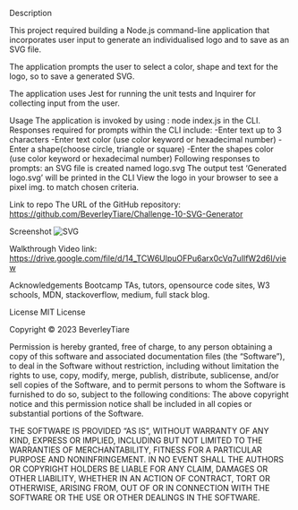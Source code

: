 Description

This project required building a Node.js command-line application that incorporates user input to generate an individualised logo and to save as an SVG file.

The application prompts the user to select a color, shape and text for the logo, so to save a generated SVG.

The application uses Jest for running the unit tests and Inquirer for collecting input from the user.

Usage
The application is invoked by using : node index.js in the CLI.
Responses required for prompts within the CLI include:
-Enter text up to 3 characters
-Enter text color (use color keyword or hexadecimal number)
-Enter a shape(choose circle, triangle or square)
-Enter the shapes color (use color keyword or hexadecimal number)
Following responses to prompts: an SVG file is created named logo.svg
The output test ‘Generated logo.svg’ will be printed in the CLI
View the logo in your browser to see a pixel img. to match chosen criteria.

Link to repo
The URL of the GitHub repository: 
https://github.com/BeverleyTiare/Challenge-10-SVG-Generator

Screenshot
![SVG](https://user-images.githubusercontent.com/122957548/233893958-4ef3b0c3-65e9-41b9-982f-dcd0594be711.png)


Walkthrough Video 
link: https://drive.google.com/file/d/14_TCW6UlpuOFPu6arx0cVq7uIlfW2d6I/view


Acknowledgements
Bootcamp TAs, tutors, opensource code sites, W3 schools, MDN, stackoverflow, medium, full stack blog.

License
MIT License

Copyright © 2023 BeverleyTiare

Permission is hereby granted, free of charge, to any person obtaining a copy of this software and associated documentation files (the “Software”), to deal in the Software without restriction, including without limitation the rights to use, copy, modify, merge, publish, distribute, sublicense, and/or sell copies of the Software, and to permit persons to whom the Software is furnished to do so, subject to the following conditions: The above copyright notice and this permission notice shall be included in all copies or substantial portions of the Software.

THE SOFTWARE IS PROVIDED “AS IS”, WITHOUT WARRANTY OF ANY KIND, EXPRESS OR IMPLIED, INCLUDING BUT NOT LIMITED TO THE WARRANTIES OF MERCHANTABILITY, FITNESS FOR A PARTICULAR PURPOSE AND NONINFRINGEMENT. IN NO EVENT SHALL THE AUTHORS OR COPYRIGHT HOLDERS BE LIABLE FOR ANY CLAIM, DAMAGES OR OTHER LIABILITY, WHETHER IN AN ACTION OF CONTRACT, TORT OR OTHERWISE, ARISING FROM, OUT OF OR IN CONNECTION WITH THE SOFTWARE OR THE USE OR OTHER DEALINGS IN THE SOFTWARE.